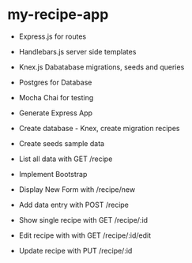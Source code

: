 # my-recipe-app



* Express.js for routes
* Handlebars.js server side templates
* Knex.js Dabatabase migrations, seeds and queries
* Postgres for Database 
* Mocha Chai for testing


* Generate Express App
* Create database - Knex, create migration recipes
* Create seeds sample data
* List all data with GET /recipe
* Implement Bootstrap
* Display New Form with /recipe/new
* Add data entry with POST /recipe
* Show single recipe with GET /recipe/:id
* Edit recipe with with GET /recipe/:id/edit
* Update recipe with PUT /recipe/:id
